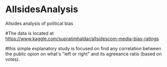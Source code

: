 # AllsidesAnalysis
Allsides analysis of political bias

#The data is located at https://www.kaggle.com/supratimhaldar/allsidescom-media-bias-ratings

#this simple explanatory study is focused on find any correlation between the public opion on what's "left or right" and its agreeance ratio (based on votes).
